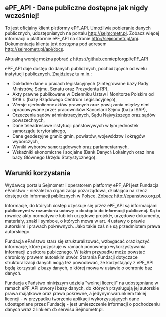 ePF_API - Dane publiczne dostępne jak nigdy wcześniej!
------------------------------------------------------

To jest oficjalny klient platformy ePF_API. Umożliwia pobieranie danych publicznych, udostępnianych na portalu http://sejmometr.pl.
Zobacz więcej informacji o platformie ePF_API na stronie http://sejmometr.pl/api.
Dokumentacja klienta jest dostępna pod adresem http://sejmometr.pl/api/docs.

Aktualną wersję można pobrać z https://github.com/epforgpl/ePF_API


ePF_API daje dostęp do danych publicznych, pochodzących od wielu instytucji publicznych. Znajdziesz tu m.in.:

* Dokładne dane o pracach legislacyjnych (zintegrowane bazy Rady Ministrów, Sejmu, Senatu oraz Prezydenta RP),
* Akty prawne publikowane w Dzienniku Ustaw i Monitorze Polskim od 1918 r. (bazy Rządowego Centrum Legislacyjnego),
* Wersje ujednolicone aktów prawnych oraz powiązania między nimi opracowywane przez pracowników Kancelarii Sejmu (baza ISAP),
* Orzeczenia sądów administracyjnych, Sądu Najwyższego oraz sądów powszechnych,
* Dane teleadresowe instytucji państowywych w tym jednostek samorządu terytorialnego,
* Dane geodezyjne granic gmin, powiatów, województw i okręgów wyborczych,
* Wyniki wyborów samorządowych oraz parlamentarnych,
* Wskaźniki ekonomiczne i socjalne (Bank Danych Lokalnych oraz inne bazy Głównego Urzędu Statystycznego).


Warunki korzystania
-------------------

Wydawcą portalu Sejmometr i operatorem platformy ePF_API jest Fundacja ePaństwo - niezależna organizacja pozarządowa, działająca na rzecz dostępu do informacji publicznych w Polsce. Zobacz http://epanstwo.org.pl.

Informacje, do których dostęp uzyskuje się przez ePF_API są informacjami publicznymi w rozumieniu ustawy o dostępie do informacji publicznej. Są to również akty normatywne lub ich urzędowe projekty, urzędowe dokumenty, materiały, znaki i symbole, o których mowa w art. 4 ustawy o prawie autorskim i prawach pokrewnych. Jako takie zaś nie są przedmiotem prawa autorskiego.

Fundacja ePaństwo stara się strukturalizować, wzbogacać oraz łączyć informacje, które pozyskuje w ramach ponownego wykorzystywania informacji z sektora publicznego. W takim przypadku może powstać chroniony prawem autorskim utwór. Starania Fundacji dotyczace strukturalizacji danych mogą też powodować, że korzystający z ePF_API będą korzystali z bazy danych, o której mowa w ustawie o ochronie baz danych.

Fundacja ePaństwo niniejszym udziela "wolnej licencji" na udostępniane w ramach ePF_API utwory i bazy danych, do których przysługują jej autorskie prawa majątkowe oraz prawa pokrewne, a jedynym warunkiem takiej licencji - w przypadku tworzenia aplikacji wykorzystujących dane udostępniane przez Fundację - jest umieszczenie informacji o pochodzeniu danych wraz z linkiem do serwisu Sejmometr.pl.
